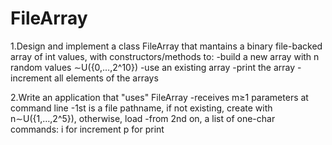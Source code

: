 # FileArray

1.Design and implement a class FileArray that mantains a binary file-backed array of int values, with constructors/methods to:
-build a new array with n random values ∼U({0,…,2^10})
-use an existing array
-print the array
-increment all elements of the arrays

2.Write an application that "uses" FileArray
-receives m≥1 parameters at command line
-1st is a file pathname, if not existing, create with n∼U({1,…,2^5}), otherwise, load
-from 2nd on, a list of one-char commands:
i for increment
p for print
